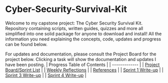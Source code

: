 # Cyber-Security-Survival-Kit
Welcome to my capstone project: The Cyber Security Survival Kit. Repository containing scripts, written guides, quizzes and more all simplified into one solid package for anyone to download and install! All the information you need explaining the concepts, code, updates and progress can be found below.

For updates and documentation, please consult the Project Board for the project below. Clicking a task will show the documentation and updates I have been posting.
| Progress Table of Contents  |
| ------------- |
| [Project Board/Sprint List](https://github.com/users/FlameSpyro/projects/3) |
| [Weekly Reflections](https://github.com/FlameSpyro/Cyber-Security-Survival-Kit/wiki/Reflections) |
| [References](https://github.com/FlameSpyro/Cyber-Security-Survival-Kit/wiki/References) |
| [Sprint 1 Write-up](https://github.com/FlameSpyro/Cyber-Security-Survival-Kit/wiki/Sprint-1-Write%E2%80%90up) |
| [Sprint 3 Write-up](https://github.com/FlameSpyro/Cyber-Security-Survival-Kit/wiki/Sprint-3-Report) | 
| [Sprint 4 Write-up](https://github.com/FlameSpyro/Cyber-Security-Survival-Kit/wiki/Sprint-4-Report) |


